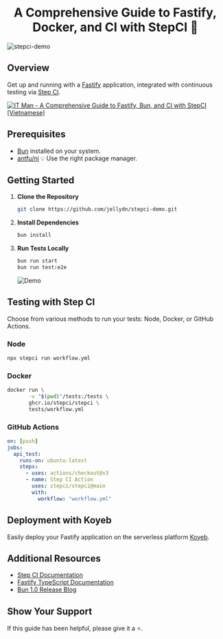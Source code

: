 <h1 align="center">A Comprehensive Guide to Fastify, Docker, and CI with StepCI 👋</h1>

![stepci-demo](https://socialify.git.ci/jellydn/stepci-demo/image?description=1&issues=1&language=1&logo=https%3A%2F%2Fstepci.com%2Flogo.svg&name=1&owner=1&pattern=Solid&pulls=1&stargazers=1&theme=Auto)

## Overview

Get up and running with a [Fastify](https://fastify.dev/docs/latest/Reference/TypeScript/) application, integrated with continuous testing via [Step CI](https://stepci.com/#get-started).

[![IT Man - A Comprehensive Guide to Fastify, Bun, and CI with StepCI [Vietnamese]](https://i.ytimg.com/vi/pgofbfmxMto/hqdefault.jpg)](https://www.youtube.com/watch?v=pgofbfmxMto)

## Prerequisites

- [Bun](https://bun.sh/) installed on your system.
- [antfu/ni](https://github.com/antfu/ni) 💡 Use the right package manager.

## Getting Started

1. **Clone the Repository**

   ```bash
   git clone https://github.com/jellydn/stepci-demo.git
   ```

2. **Install Dependencies**

   ```bash
   bun install
   ```

3. **Run Tests Locally**
   ```bash
   bun run start
   bun run test:e2e
   ```
   ![Demo](https://i.gyazo.com/10b1e6a520bac9044e4db5d5faacebb4.gif)

## Testing with Step CI

Choose from various methods to run your tests: Node, Docker, or GitHub Actions.

### Node

```bash
npx stepci run workflow.yml
```

### Docker

```bash
docker run \
       -v "$(pwd)"/tests:/tests \
       ghcr.io/stepci/stepci \
       tests/workflow.yml
```

### GitHub Actions

```yaml
on: [push]
jobs:
  api_test:
    runs-on: ubuntu-latest
    steps:
      - uses: actions/checkout@v3
      - name: Step CI Action
        uses: stepci/stepci@main
        with:
          workflow: "workflow.yml"
```

## Deployment with Koyeb

Easily deploy your Fastify application on the serverless platform [Koyeb](https://www.koyeb.com/docs/deploy/fastify).

## Additional Resources

- [Step CI Documentation](https://docs.stepci.com/guides/concepts.html)
- [Fastify TypeScript Documentation](https://fastify.dev/docs/latest/Reference/TypeScript/)
- [Bun 1.0 Release Blog](https://bun.sh/blog/bun-v1.0)

## Show Your Support

If this guide has been helpful, please give it a ⭐️.
